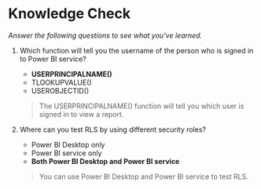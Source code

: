 # Knowledge Check
*Answer the following questions to see what you've learned.*


1. Which function will tell you the username of the person who is signed in to Power BI service?
    * **USERPRINCIPALNAME()**
    * TLOOKUPVALUE()
    * USEROBJECTID()
    >The USERPRINCIPALNAME() function will tell you which user is signed in to view a report.

2. Where can you test RLS by using different security roles?
    * Power BI Desktop only
    * Power BI service only
    * **Both Power BI Desktop and Power BI service**
    >You can use Power BI Desktop and Power BI service to test RLS.